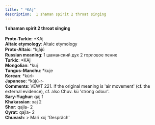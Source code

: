 ```yaml
---
title: " *KAj"
description:  1 shaman spirit 2 throat singing
---
```

<strong> 1 shaman spirit 2 throat singing</strong><br><br>
<strong>Proto-Turkic</strong>:  *KAj<br>
<strong>Altaic etymology</strong>:  Altaic etymology<br>
<strong> Proto-Altaic</strong>:  *ki̯àjú<br>
<strong>Russian meaning</strong>:  1 шаманский дух 2 горловое пение<br>
<strong>Turkic</strong>:  *KAj<br>
<strong>Mongolian</strong>:  *kuj<br>
<strong>Tungus-Manchu</strong>:  *kuje<br>
<strong>Korean</strong>:  *kùrì-<br>
<strong>Japanese</strong>:  *kùjú-r-<br>
<strong>Comments</strong>:  VEWT 221. If the original meaning is 'air movement' (cf. the external evidence), cf. also Chuv. kü 'strong odour'.<br>
<strong>Sary-Yughur</strong>:  qaj 1<br>
<strong>Khakassian</strong>:  xaj 2<br>
<strong>Shor</strong>:  qajla- 2<br>
<strong>Oyrat</strong>:  qajla- 2<br>
<strong>Chuvash</strong>:  > Mari xoj 'Gespräch'<br>


